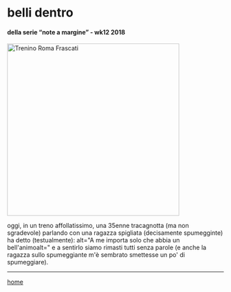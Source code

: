 # belli dentro

#### della serie “note a margine” - wk12 2018  
<img src="https://drive.google.com/uc?id=1hft_2nqPNFJ6jud6R_XcnPKvMDvMnQsN" alt="Trenino Roma Frascati" width="400">  
<!--- /interarete061.png --->  

oggi, in un treno affollatissimo, una 35enne tracagnotta (ma non sgradevole) parlando con una ragazza spigliata (decisamente spumegginte) ha detto (testualmente): alt="A me importa solo che abbia un bell'animoalt=" e a sentirlo siamo rimasti tutti senza parole (e anche la ragazza  sullo spumeggiante m'è sembrato smettesse un po' di spumeggiare). 

---  
[home](/interarete.md) 